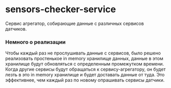 # sensors-checker-service

Сервис агрегатор, собирающие данные с различных сервисов датчиков.

### Немного о реализации

Чтобы каждый раз не прослушивать данные с сервисов, было решено реализовать простенькое in memory хранилище данных, данные в этом хранилище будут обновляться с определенным промежутком времени.  
Когда другие сервисы будут обращаться к сервису-агрегатору, он будет лезть в это in memory хранилище и будет доставать данные от туда. Это эффективнее, чем каждый раз по новому опрашивать сервисы датчики.  

